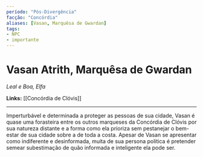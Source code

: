 ```yaml
---
período: "Pós-Divergência"
facção: "Concórdia"
aliases: [Vasan, Marquêsa de Gwardan]
tags:
- NPC
- importante
---
```


# **Vasan Atrith, Marquêsa de Gwardan**
*Leal e Boa, Elfa*

**Links:** [[Concórdia de Clóvis]]

---

Imperturbável e determinada a proteger as pessoas de sua cidade, Vasan é quase uma forasteira entre os outros marqueses da Concórdia de Clóvis por sua natureza distante e a forma como ela prioriza sem pestanejar o bem-estar de sua cidade sobre a de toda a costa. Apesar de Vasan se apresentar como indiferente e desinformada, muita de sua persona politica é pretender semear subestimação de quão informada e inteligente ela pode ser.